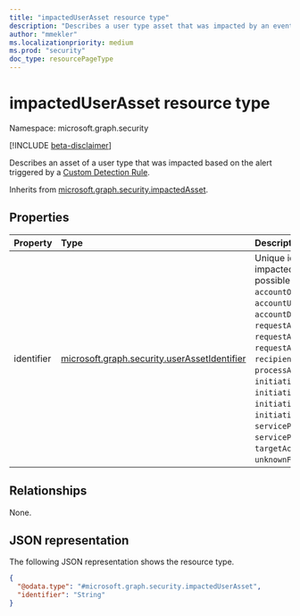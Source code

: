 ```yaml
---
title: "impactedUserAsset resource type"
description: "Describes a user type asset that was impacted by an event that was detected by a custom detection rule."
author: "mmekler"
ms.localizationpriority: medium
ms.prod: "security"
doc_type: resourcePageType
---
```


# impactedUserAsset resource type

Namespace: microsoft.graph.security

[!INCLUDE [beta-disclaimer](../../includes/beta-disclaimer.md)]

Describes an asset of a user type that was impacted based on the alert triggered by a [Custom Detection Rule](../resources/security-detectionrule.md).

Inherits from [microsoft.graph.security.impactedAsset](../resources/security-impactedasset.md).

## Properties
| Property   | Type                                                                                                      | Description                                                                                                                                                                                                                                                                                                                                                                                                                                                                              |
|:-----------|:----------------------------------------------------------------------------------------------------------|:-----------------------------------------------------------------------------------------------------------------------------------------------------------------------------------------------------------------------------------------------------------------------------------------------------------------------------------------------------------------------------------------------------------------------------------------------------------------------------------------|
| identifier | [microsoft.graph.security.userAssetIdentifier](../resources/enums-security.md#userassetidentifier-values) | Unique identifier for the impacted user asset. The possible values are: `accountObjectId`, `accountSid`, `accountUpn`, `accountName`, `accountDomain`, `accountId`, `requestAccountSid`, `requestAccountName`, `requestAccountDomain`, `recipientObjectId`, `processAccountObjectId`, `initiatingAccountSid`, `initiatingProcessAccountUpn`, `initiatingAccountName`, `initiatingAccountDomain`, `servicePrincipalId`, `servicePrincipalName`, `targetAccountUpn`, `unknownFutureValue`. |

## Relationships
None.

## JSON representation
The following JSON representation shows the resource type.
<!-- {
  "blockType": "resource",
  "@odata.type": "microsoft.graph.security.impactedUserAsset"
}
-->
``` json
{
  "@odata.type": "#microsoft.graph.security.impactedUserAsset",
  "identifier": "String"
}
```


